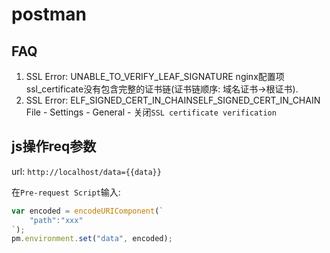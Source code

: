 # postman

## FAQ
1. SSL Error: UNABLE_TO_VERIFY_LEAF_SIGNATURE
nginx配置项ssl_certificate没有包含完整的证书链(证书链顺序: 域名证书->根证书).
1. SSL Error: ELF_SIGNED_CERT_IN_CHAINSELF_SIGNED_CERT_IN_CHAIN
File - Settings - General - 关闭`SSL certificate verification`

## js操作req参数

url: `http://localhost/data={{data}}`

在`Pre-request Script`输入:
```js
var encoded = encodeURIComponent(`
	"path":"xxx"
`);
pm.environment.set("data", encoded);
```